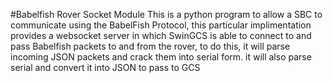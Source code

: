 #Babelfish Rover Socket Module
This is a python program to allow a SBC to communicate using the BabelFish Protocol, this particular implimentation provides a websocket server in which SwinGCS is able to connect to and pass Babelfish packets to and from the rover, to do this, it will parse incoming JSON packets and crack them into serial form. it will also parse serial and convert it into JSON to pass to GCS

